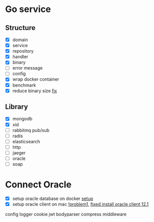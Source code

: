 # Go service

## Structure

- [x] domain 
- [x] service
- [x] repository
- [x] handler
- [x] binary
- [ ] error message
- [ ] config
- [x] wrap docker container
- [x] benchmark
- [x] reduce binary size [fix](https://medium.com/@chemidy/create-the-smallest-and-secured-golang-docker-image-based-on-scratch-4752223b7324)

## Library

- [x] mongodb
- [x] xid
- [ ] rabbitmq pub/sub
- [ ] radis
- [ ] elasticsearch
- [ ] http
- [ ] jaeger
- [ ] oracle
- [ ] soap

# Connect Oracle

- [x] setup oracle database on docker [setup](https://medium.com/@mo_saengsala/%E0%B8%A1%E0%B8%B2%E0%B8%97%E0%B8%94%E0%B8%A5%E0%B8%AD%E0%B8%87%E0%B9%83%E0%B8%8A%E0%B9%89-oracle-database-%E0%B8%9A%E0%B8%99-docker-%E0%B8%81%E0%B8%B1%E0%B8%99%E0%B9%80%E0%B8%96%E0%B8%AD%E0%B8%B0-e1d107fdb2d2)
- [x] setup oracle client on mac [!problem1](https://github.com/go-goracle/goracle/issues/97), [fixed install oracle client 12.1](https://www.oracle.com/database/technologies/instant-client/macos-intel-x86-downloads.html)

config logger
cookie jwt
bodyparser
compress
middleware
